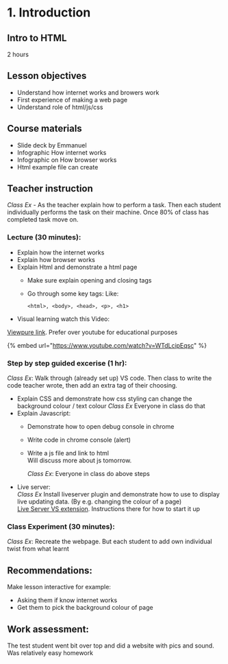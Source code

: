 # 1. Introduction

## Intro to HTML

2 hours

## Lesson objectives

* Understand how internet works and browers work
* First experience of making a web page
* Understand role of html/js/css

## Course materials

* Slide deck by Emmanuel
* Infographic How internet works
* Infographic on How browser works
* Html example file can create

## Teacher instruction

_Class Ex_ - As the teacher explain how to perform a task. Then each student individually performs the task on their machine. Once 80% of class has completed task move on.

### Lecture \(30 minutes\):

* Explain how the internet works
* Explain how browser works
* Explain Html and demonstrate a html page
  * Make sure explain opening and closing tags
  * Go through some key tags: Like:

    ```markup
    <html>, <body>, <head>, <p>, <h1>
    ```

- Visual learning watch this Video:

[Viewpure link](http://www.viewpure.com/WTdLcipEqsc?start=0&end=0). Prefer over youtube for educational purposes


{% embed url="https://www.youtube.com/watch?v=WTdLcipEqsc" %}



### Step by step guided excerise \(1 hr\):

_Class Ex_: Walk through \(already set up\) VS code. Then class to write the code teacher wrote, then add an extra tag of their choosing.

* Explain CSS and demonstrate how css styling can change the background colour / text colour _Class Ex_ Everyone in class do that
* Explain Javascript:
  * Demonstrate how to open debug console in chrome
  * Write code in chrome console \(alert\)
  * Write a js file and link to html  
    Will discuss more about js tomorrow.

    _Class Ex_: Everyone in class do above steps
* Live server:  
_Class Ex_ Install liveserver plugin and demonstrate how to use to display live updating data. \(By e.g. changing the colour of a page\)   
[Live Server VS extension](https://marketplace.visualstudio.com/items?itemName=ritwickdey.LiveServer). Instructions there for how to start it up

### Class Experiment \(30 minutes\):

_Class Ex_: Recreate the webpage. But each student to add own individual twist from what learnt

## Recommendations:

Make lesson interactive for example:

* Asking them if know internet works
* Get them to pick the background colour of page 

## Work assessment:

The test student went bit over top and did a website with pics and sound. Was relatively easy homework

